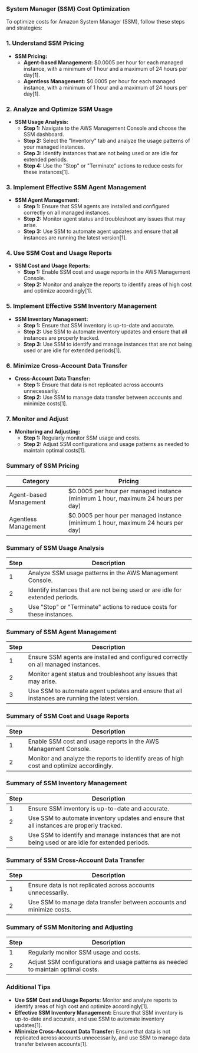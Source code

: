 ### System Manager (SSM) Cost Optimization

To optimize costs for Amazon System Manager (SSM), follow these steps and strategies:

### 1. Understand SSM Pricing

- **SSM Pricing:**
  - **Agent-based Management:** $0.0005 per hour for each managed instance, with a minimum of 1 hour and a maximum of 24 hours per day[1].
  - **Agentless Management:** $0.0005 per hour for each managed instance, with a minimum of 1 hour and a maximum of 24 hours per day[1].

### 2. Analyze and Optimize SSM Usage

- **SSM Usage Analysis:**
  - **Step 1:** Navigate to the AWS Management Console and choose the SSM dashboard.
  - **Step 2:** Select the "Inventory" tab and analyze the usage patterns of your managed instances.
  - **Step 3:** Identify instances that are not being used or are idle for extended periods.
  - **Step 4:** Use the "Stop" or "Terminate" actions to reduce costs for these instances[1].

### 3. Implement Effective SSM Agent Management

- **SSM Agent Management:**
  - **Step 1:** Ensure that SSM agents are installed and configured correctly on all managed instances.
  - **Step 2:** Monitor agent status and troubleshoot any issues that may arise.
  - **Step 3:** Use SSM to automate agent updates and ensure that all instances are running the latest version[1].

### 4. Use SSM Cost and Usage Reports

- **SSM Cost and Usage Reports:**
  - **Step 1:** Enable SSM cost and usage reports in the AWS Management Console.
  - **Step 2:** Monitor and analyze the reports to identify areas of high cost and optimize accordingly[1].

### 5. Implement Effective SSM Inventory Management

- **SSM Inventory Management:**
  - **Step 1:** Ensure that SSM inventory is up-to-date and accurate.
  - **Step 2:** Use SSM to automate inventory updates and ensure that all instances are properly tracked.
  - **Step 3:** Use SSM to identify and manage instances that are not being used or are idle for extended periods[1].

### 6. Minimize Cross-Account Data Transfer

- **Cross-Account Data Transfer:**
  - **Step 1:** Ensure that data is not replicated across accounts unnecessarily.
  - **Step 2:** Use SSM to manage data transfer between accounts and minimize costs[1].

### 7. Monitor and Adjust

- **Monitoring and Adjusting:**
  - **Step 1:** Regularly monitor SSM usage and costs.
  - **Step 2:** Adjust SSM configurations and usage patterns as needed to maintain optimal costs[1].

### Summary of SSM Pricing

| Category | Pricing |
| --- | --- |
| Agent-based Management | $0.0005 per hour per managed instance (minimum 1 hour, maximum 24 hours per day) |
| Agentless Management | $0.0005 per hour per managed instance (minimum 1 hour, maximum 24 hours per day) |

### Summary of SSM Usage Analysis

| Step | Description |
| --- | --- |
| 1 | Analyze SSM usage patterns in the AWS Management Console. |
| 2 | Identify instances that are not being used or are idle for extended periods. |
| 3 | Use "Stop" or "Terminate" actions to reduce costs for these instances. |

### Summary of SSM Agent Management

| Step | Description |
| --- | --- |
| 1 | Ensure SSM agents are installed and configured correctly on all managed instances. |
| 2 | Monitor agent status and troubleshoot any issues that may arise. |
| 3 | Use SSM to automate agent updates and ensure that all instances are running the latest version. |

### Summary of SSM Cost and Usage Reports

| Step | Description |
| --- | --- |
| 1 | Enable SSM cost and usage reports in the AWS Management Console. |
| 2 | Monitor and analyze the reports to identify areas of high cost and optimize accordingly. |

### Summary of SSM Inventory Management

| Step | Description |
| --- | --- |
| 1 | Ensure SSM inventory is up-to-date and accurate. |
| 2 | Use SSM to automate inventory updates and ensure that all instances are properly tracked. |
| 3 | Use SSM to identify and manage instances that are not being used or are idle for extended periods. |

### Summary of SSM Cross-Account Data Transfer

| Step | Description |
| --- | --- |
| 1 | Ensure data is not replicated across accounts unnecessarily. |
| 2 | Use SSM to manage data transfer between accounts and minimize costs. |

### Summary of SSM Monitoring and Adjusting

| Step | Description |
| --- | --- |
| 1 | Regularly monitor SSM usage and costs. |
| 2 | Adjust SSM configurations and usage patterns as needed to maintain optimal costs. |

### Additional Tips

- **Use SSM Cost and Usage Reports:** Monitor and analyze reports to identify areas of high cost and optimize accordingly[1].
- **Effective SSM Inventory Management:** Ensure that SSM inventory is up-to-date and accurate, and use SSM to automate inventory updates[1].
- **Minimize Cross-Account Data Transfer:** Ensure that data is not replicated across accounts unnecessarily, and use SSM to manage data transfer between accounts[1].
